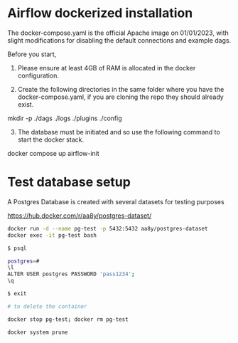 # Airflow dockerized installation 

The docker-compose.yaml is the official Apache image on 01/01/2023, with slight modifications for disabling the default connections and example dags. 

Before you start, 

1. Please ensure at least 4GB of RAM is allocated in the docker configuration. 

2. Create the following directories in the same folder where you have the docker-compose.yaml, if you are cloning the repo they should already exist. 

mkdir -p ./dags ./logs ./plugins ./config

3. The database must be initiated and so use the following command to start the docker stack. 

docker compose up airflow-init

# Test database setup 

A Postgres Database is created with several datasets for testing purposes 

https://hub.docker.com/r/aa8y/postgres-dataset/

```bash
docker run -d --name pg-test -p 5432:5432 aa8y/postgres-dataset
docker exec -it pg-test bash

$ psql 

postgres=# 
\l
ALTER USER postgres PASSWORD 'pass1234';
\q

$ exit

# to delete the container

docker stop pg-test; docker rm pg-test

docker system prune
```



